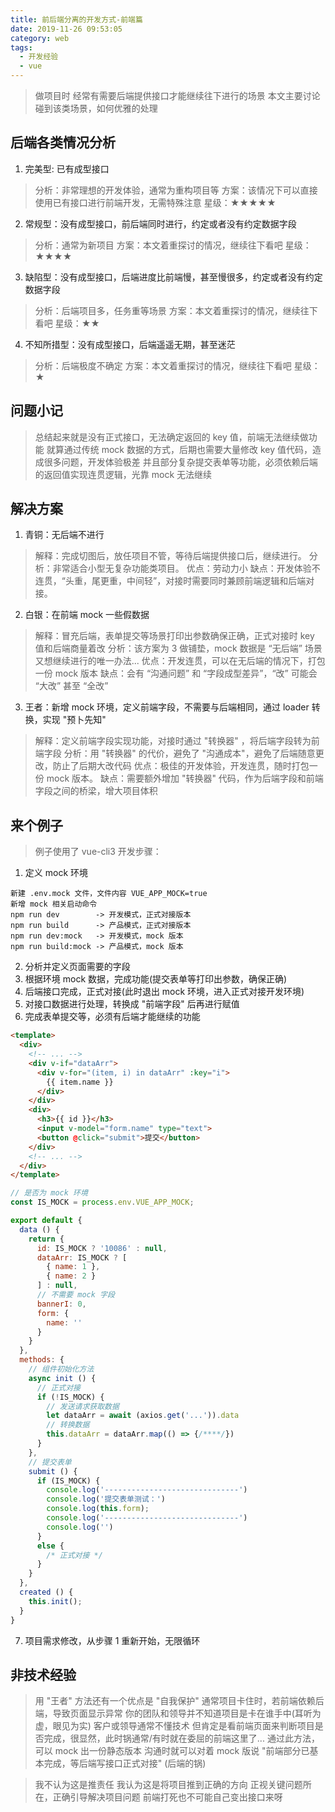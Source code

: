 ```yaml
---
title: 前后端分离的开发方式-前端篇
date: 2019-11-26 09:53:05
category: web
tags:
  - 开发经验
  - vue
---
```


> 做项目时
> 经常有需要后端提供接口才能继续往下进行的场景
> 本文主要讨论碰到该类场景，如何优雅的处理

## 后端各类情况分析

1. 完美型: 已有成型接口
> 分析：非常理想的开发体验，通常为重构项目等
> 方案：该情况下可以直接使用已有接口进行前端开发，无需特殊注意
> 星级：★★★★★

2. 常规型：没有成型接口，前后端同时进行，约定或者没有约定数据字段
> 分析：通常为新项目
> 方案：本文着重探讨的情况，继续往下看吧
> 星级：★★★★

3. 缺陷型：没有成型接口，后端进度比前端慢，甚至慢很多，约定或者没有约定数据字段
> 分析：后端项目多，任务重等场景
> 方案：本文着重探讨的情况，继续往下看吧
> 星级：★★

4. 不知所措型：没有成型接口，后端遥遥无期，甚至迷茫
> 分析：后端极度不确定
> 方案：本文着重探讨的情况，继续往下看吧
> 星级：★

## 问题小记
> 总结起来就是没有正式接口，无法确定返回的 key 值，前端无法继续做功能
> 就算通过传统 mock 数据的方式，后期也需要大量修改 key 值代码，造成很多问题，开发体验极差
> 并且部分复杂提交表单等功能，必须依赖后端的返回值实现连贯逻辑，光靠 mock 无法继续

## 解决方案

1. 青铜：无后端不进行
> 解释：完成切图后，放任项目不管，等待后端提供接口后，继续进行。
> 分析：非常适合小型无复杂功能类项目。
> 优点：劳动力小
> 缺点：开发体验不连贯，“头重，尾更重，中间轻”，对接时需要同时兼顾前端逻辑和后端对接。

2. 白银：在前端 mock 一些假数据
> 解释：冒充后端，表单提交等场景打印出参数确保正确，正式对接时 key 值和后端商量着改
> 分析：该方案为 3 做铺垫，mock 数据是 “无后端” 场景又想继续进行的唯一办法...
> 优点：开发连贯，可以在无后端的情况下，打包一份 mock 版本
> 缺点：会有 “沟通问题” 和 “字段成型差异”，“改” 可能会 “大改” 甚至 “全改”

3. 王者：新增 mock 环境，定义前端字段，不需要与后端相同，通过 loader 转换，实现 "预卜先知"
> 解释：定义前端字段实现功能，对接时通过 "转换器" ，将后端字段转为前端字段
> 分析：用 "转换器" 的代价，避免了 "沟通成本"，避免了后端随意更改，防止了后期大改代码
> 优点：极佳的开发体验，开发连贯，随时打包一份 mock 版本。
> 缺点：需要额外增加 "转换器" 代码，作为后端字段和前端字段之间的桥梁，增大项目体积

## 来个例子
> 例子使用了 vue-cli3
> 开发步骤：

1. 定义 mock 环境
```
新建 .env.mock 文件，文件内容 VUE_APP_MOCK=true
新增 mock 相关启动命令
npm run dev        -> 开发模式，正式对接版本
npm run build      -> 产品模式，正式对接版本
npm run dev:mock   -> 开发模式，mock 版本
npm run build:mock -> 产品模式，mock 版本
```

2. 分析并定义页面需要的字段
3. 根据环境 mock 数据，完成功能(提交表单等打印出参数，确保正确)
4. 后端接口完成，正式对接(此时退出 mock 环境，进入正式对接开发环境)
5. 对接口数据进行处理，转换成 "前端字段" 后再进行赋值
6. 完成表单提交等，必须有后端才能继续的功能
```html
<template>
  <div>
    <!-- ... -->
    <div v-if="dataArr">
      <div v-for="(item, i) in dataArr" :key="i">
        {{ item.name }}
      </div>
    </div>
    <div>
      <h3>{{ id }}</h3>
      <input v-model="form.name" type="text">
      <button @click="submit">提交</button>
    </div>
    <!-- ... -->
  </div>
</template>
```
```javascript
// 是否为 mock 环境
const IS_MOCK = process.env.VUE_APP_MOCK;

export default {
  data () {
    return {
      id: IS_MOCK ? '10086' : null,
      dataArr: IS_MOCK ? [
        { name: 1 },
        { name: 2 }
      ] : null,
      // 不需要 mock 字段
      bannerI: 0,
      form: {
        name: ''
      }
    }
  },
  methods: {
    // 组件初始化方法
    async init () {
      // 正式对接
      if (!IS_MOCK) {
        // 发送请求获取数据
        let dataArr = await (axios.get('...')).data
        // 转换数据
        this.dataArr = dataArr.map(() => {/****/})
      }
    },
    // 提交表单
    submit () {
      if (IS_MOCK) {
        console.log('------------------------------')
        console.log('提交表单测试：')
        console.log(this.form);
        console.log('------------------------------')
        console.log('')
      }
      else {
        /* 正式对接 */
      }
    }
  },
  created () {
    this.init();
  }
}
```

7. 项目需求修改，从步骤 1 重新开始，无限循环

## 非技术经验
> 用 "王者" 方法还有一个优点是 "自我保护"
> 通常项目卡住时，若前端依赖后端，导致页面显示异常
> 你的团队和领导并不知道项目是卡在谁手中(耳听为虚，眼见为实)
> 客户或领导通常不懂技术
> 但肯定是看前端页面来判断项目是否完成，很显然，此时锅通常/有时就在委屈的前端这里了...
> 通过此方法，可以 mock 出一份静态版本
> 沟通时就可以对着 mock 版说 "前端部分已基本完成，等后端写接口正式对接" (后端的锅)

> 我不认为这是推责任
> 我认为这是将项目推到正确的方向
> 正视关键问题所在，正确引导解决项目问题
> 前端打死也不可能自己变出接口来呀
